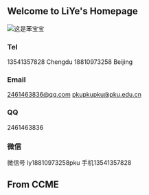 ## Welcome to LiYe's Homepage   
![这是苯宝宝](http://thyrsi.com/t6/376/1537854827x-1376440138.jpg)

### Tel
13541357828    Chengdu
18810973258    Beijing

### Email
2461463836@qq.com
pkupkupku@pku.edu.cn

### QQ
2461463836
### 微信
微信号 ly18810973258pku    手机13541357828

## From CCME
